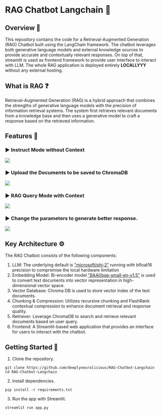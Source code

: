 # RAG Chatbot Langchain 🔗

## Overview 🔎
This repository contains the code for a Retrieval-Augmented Generation (RAG) Chatbot built using the LangChain framework. The chatbot leverages both generative language models and external knowledge sources to provide accurate and contextually relevant responses. On top of that, streamlit is used as frontend framework to provide user interface to interact with LLM. The whole RAG application is deployed entirely **LOCALLYYY** without any external hosting.

## What is RAG ❓
Retrieval-Augmented Generation (RAG) is a hybrid approach that combines the strengths of generative language models with the precision of information retrieval systems. The system first retrieves relevant documents from a knowledge base and then uses a generative model to craft a response based on the retrieved information.

## Features 👑
### ▶ Instruct Mode without Context
![](https://github.com/deeplyneuralicious/RAG-Chatbot-Langchain/blob/main/img/Normal%20Instruct%20mode.gif)

### ▶ Upload the Documents to be saved to ChromaDB
![](https://github.com/deeplyneuralicious/RAG-Chatbot-Langchain/blob/main/img/Upload%20PDF%20document.gif)

### ▶ RAG Query Mode with Context
![](https://github.com/deeplyneuralicious/RAG-Chatbot-Langchain/blob/main/img/RAG.gif)

### ▶ Change the parameters to generate better response.
![](https://github.com/deeplyneuralicious/RAG-Chatbot-Langchain/blob/main/img/parameters.png)

## Key Architecture ⚙
The RAG Chatbot consists of the following components:
1. LLM:
   The underlying default is ["microsoft/phi-2"](https://huggingface.co/microsoft/phi-2) running with bfloat16 precision to compromise the local hardware limitation
2. Embedding Model:
   Bi-encoder model ["BAAI/bge-small-en-v1.5"](https://huggingface.co/BAAI/bge-small-en-v1.5) is used to convert text documents into vector representation in high-dimensional vector space.
3. Vector Database:
   Chroma DB is used to store vector index of the text documents.
4. Chunking & Compression:
   Utilizes recursive chunking and FlashRank contextual compression to enhance document retrieval and response quality.
5. Retriever:
   Leverage ChromaDB to search and retrieve relevant documents based on user query. 
6. Frontend:
   A Streamlit-based web application that provides an interface for users to interact with the chatbot.

## Getting Started 📌
1. Clone the repository.
```
git clone https://github.com/deeplyneuralicious/RAG-Chatbot-Langchain
cd RAG-Chatbot-Langchain
```
2. Install dependencies.
```
pip install -r requirements.txt
```
3. Run the app with Streamlit.
```
streamlit run app.py
```
